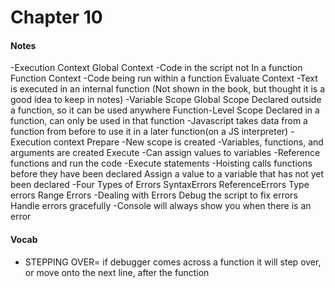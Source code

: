 # Chapter 10

#### Notes
-Execution Context
Global Context
-Code in the script not In a function
Function Context
-Code being run within a function
Evaluate Context 
-Text is executed in an internal function
(Not shown in the book, but thought it is a good idea to keep in notes)
-Variable Scope
Global Scope
Declared outside a function, so it can be used anywhere
Function-Level Scope
Declared in a function, can only be used in that function
-Javascript takes data from a function from before to use it in a later function(on a JS interpreter)
-Execution context
Prepare
-New scope is created
-Variables, functions, and arguments are created
Execute
-Can assign values to variables
-Reference functions and run the code
-Execute statements
-Hoisting
calls functions before they have been declared
Assign a value to a variable that has not yet been declared
-Four Types of Errors
SyntaxErrors
ReferenceErrors
Type errors
Range Errors
-Dealing with Errors 
Debug the script to fix errors
Handle errors gracefully
-Console will always show you when there is an error

#### Vocab
- STEPPING OVER= if debugger comes across a function it will step over, or move onto the next line, after the function

